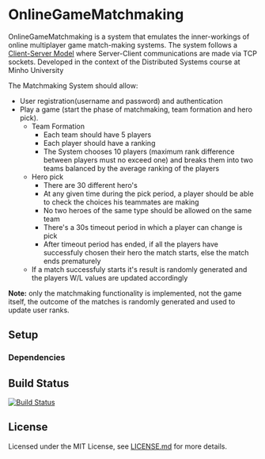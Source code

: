 # OnlineGameMatchmaking

OnlineGameMatchmaking is a system that emulates the inner-workings of online multiplayer game match-making systems. The system follows a [Client-Server Model](https://en.wikipedia.org/wiki/Client%E2%80%93server_model) where Server-Client communications are made via TCP sockets.
Developed in the context of the Distributed Systems course at Minho University

The Matchmaking System should allow:

* User registration(username and password) and authentication 
* Play a game (start the phase of matchmaking, team formation and hero pick).
    * Team Formation
        * Each team should have 5 players
        * Each player should have a ranking 
        * The System chooses 10 players (maximum rank difference between players must no exceed one) and breaks them into two teams balanced by the average ranking of the players
    * Hero pick
        * There are 30 different hero's
        * At any given time during the pick period, a player should be able to check the choices his teammates are making
        * No two heroes of the same type should be allowed on the same team
        * There's a 30s timeout period in which a player can change is pick
        * After timeout period has ended, if all the players have successfuly chosen their hero the match starts, else the match ends prematurely
    * If a match successfuly starts it's result is randomly generated and the players W/L values are updated accordingly
          

**Note:** only the matchmaking functionality is implemented, not the game itself, the outcome of the matches is randomly generated and used to update user ranks.

## Setup
### Dependencies

## Build Status
[![Build Status](https://travis-ci.org/jcm300/OnlineGameMatchmaking.svg?branch=master)](https://travis-ci.org/jcm300/OnlineGameMatchmaking)

## License
Licensed under the MIT License, see [LICENSE.md](LICENSE) for more details.
